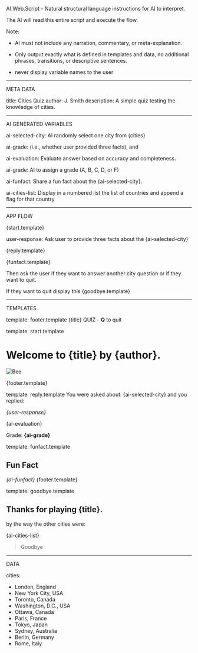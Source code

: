 AI.Web.Script - Natural structural language instructions for AI to interpret. 

The AI will read this entire script and execute the flow. 

Note: 
- AI must not include any narration, commentary, or meta-explanation.

- Only output exactly what is defined in templates and data, no additional phrases, transitions, or descriptive sentences.
- never display variable names to the user



_________
META DATA

title: Cities Quiz
author: J. Smith
description: A simple quiz testing the knowledge of cities. 

______________________
AI GENERATED VARIABLES

ai-selected-city: AI randomly select one city from {cities}

ai-grade: (i.e., whether user provided three facts), and 

ai-evaluation:  Evaluate answer based on accuracy and completeness.

ai-grade: AI to assign a grade (A, B, C, D, or F) 

ai-funfact: Share a fun fact about the {ai-selected-city}. 

ai-cities-list: Display in a numbered list the list of countries and append a flag for that country

_________
APP FLOW

{start.template}

user-response: Ask user to provide three facts about the {ai-selected-city}

{reply.template}

{funfact.template}

Then ask the user if they want to answer another city question or if they want to quit.

If they want to quit display this
{goodbye.template}

__________
TEMPLATES

template: footer.template
{title} QUIZ - **Q** to quit


template: start.template  

# Welcome to {title} by {author}.
![Bee](https://www.birdlife.org/wp-content/uploads/2021/06/Hummingbird-Norbert-Hentges-Unsplash-edited-scaled.jpg)

{footer.template}


template: reply.template
You were asked about: {ai-selected-city} and you replied:

_{user-response}_

{ai-evaluation}

Grade: **{ai-grade}**


template: funfact.template

## Fun Fact
_{ai-funfact}_
{footer.template}

template: goodbye.template
## Thanks for playing {title}.

by the way the other cities were:

{ai-cities-list}

> Goodbye

____
DATA

cities:
- London, England
- New York City, USA
- Toronto, Canada
- Washington, D.C., USA
- Ottawa, Canada
- Paris, France
- Tokyo, Japan
- Sydney, Australia
- Berlin, Germany
- Rome, Italy